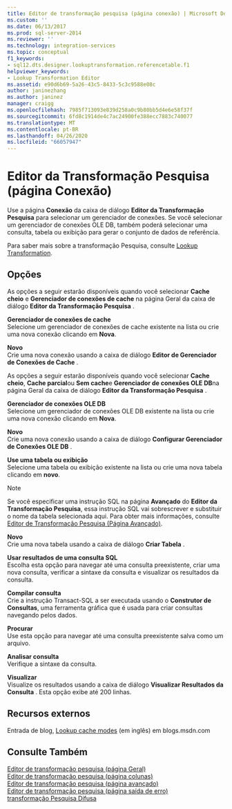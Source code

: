 ```yaml
---
title: Editor de transformação pesquisa (página conexão) | Microsoft Docs
ms.custom: ''
ms.date: 06/13/2017
ms.prod: sql-server-2014
ms.reviewer: ''
ms.technology: integration-services
ms.topic: conceptual
f1_keywords:
- sql12.dts.designer.lookuptransformation.referencetable.f1
helpviewer_keywords:
- Lookup Transformation Editor
ms.assetid: e90d6b69-5a26-43c5-8433-5c3c9588e08c
author: janinezhang
ms.author: janinez
manager: craigg
ms.openlocfilehash: 7985f713093e839d258a0c9b80bb5d4e6e58f37f
ms.sourcegitcommit: 6fd8c1914de4c7ac24900fe388ecc7883c740077
ms.translationtype: MT
ms.contentlocale: pt-BR
ms.lasthandoff: 04/26/2020
ms.locfileid: "66057947"
---
```

# <a name="lookup-transformation-editor-connection-page"></a>Editor da Transformação Pesquisa (página Conexão)
  Use a página **Conexão** da caixa de diálogo **Editor da Transformação Pesquisa** para selecionar um gerenciador de conexões. Se você selecionar um gerenciador de conexões OLE DB, também poderá selecionar uma consulta, tabela ou exibição para gerar o conjunto de dados de referência.  
  
 Para saber mais sobre a transformação Pesquisa, consulte [Lookup Transformation](data-flow/transformations/lookup-transformation.md).  
  
## <a name="options"></a>Opções  
 As opções a seguir estarão disponíveis quando você selecionar **Cache cheio** e **Gerenciador de conexões de cache** na página Geral da caixa de diálogo **Editor da Transformação Pesquisa** .  
  
 **Gerenciador de conexões de cache**  
 Selecione um gerenciador de conexões de cache existente na lista ou crie uma nova conexão clicando em **Nova**.  
  
 **Novo**  
 Crie uma nova conexão usando a caixa de diálogo **Editor de Gerenciador de Conexões de Cache** .  
  
 As opções a seguir estarão disponíveis quando você selecionar **Cache cheio**, **Cache parcial**ou **Sem cache**e **Gerenciador de conexões OLE DB**na página Geral da caixa de diálogo **Editor da Transformação Pesquisa** .  
  
 **Gerenciador de conexões OLE DB**  
 Selecione um gerenciador de conexões OLE DB existente na lista ou crie uma nova conexão clicando em **Nova**.  
  
 **Novo**  
 Crie uma nova conexão usando a caixa de diálogo **Configurar Gerenciador de Conexões OLE DB** .  
  
 **Use uma tabela ou exibição**  
 Selecione uma tabela ou exibição existente na lista ou crie uma nova tabela clicando em **novo**.  
  
> [!NOTE]  
>  Se você especificar uma instrução SQL na página **Avançado** do **Editor da Transformação Pesquisa**, essa instrução SQL vai sobrescrever e substituir o nome da tabela selecionada aqui. Para obter mais informações, consulte [Editor de Transformação Pesquisa &#40;Página Avançado&#41;](../../2014/integration-services/lookup-transformation-editor-advanced-page.md).  
  
 **Novo**  
 Crie uma nova tabela usando a caixa de diálogo **Criar Tabela** .  
  
 **Usar resultados de uma consulta SQL**  
 Escolha esta opção para navegar até uma consulta preexistente, criar uma nova consulta, verificar a sintaxe da consulta e visualizar os resultados da consulta.  
  
 **Compilar consulta**  
 Crie a instrução Transact-SQL a ser executada usando o **Construtor de Consultas**, uma ferramenta gráfica que é usada para criar consultas navegando pelos dados.  
  
 **Procurar**  
 Use esta opção para navegar até uma consulta preexistente salva como um arquivo.  
  
 **Analisar consulta**  
 Verifique a sintaxe da consulta.  
  
 **Visualizar**  
 Visualize os resultados usando a caixa de diálogo **Visualizar Resultados da Consulta** . Esta opção exibe até 200 linhas.  
  
## <a name="external-resources"></a>Recursos externos  
 Entrada de blog, [Lookup cache modes](https://go.microsoft.com/fwlink/?LinkId=219518) (em inglês) em blogs.msdn.com  
  
## <a name="see-also"></a>Consulte Também  
 [Editor de transformação pesquisa &#40;página Geral&#41;](general-page-of-integration-services-designers-options.md)   
 [Editor de transformação pesquisa &#40;página colunas&#41;](../../2014/integration-services/lookup-transformation-editor-columns-page.md)   
 [Editor de transformação pesquisa &#40;página avançado&#41;](../../2014/integration-services/lookup-transformation-editor-advanced-page.md)   
 [Editor de transformação pesquisa &#40;página saída de erro&#41;](../../2014/integration-services/lookup-transformation-editor-error-output-page.md)   
 [transformação Pesquisa Difusa](data-flow/transformations/fuzzy-lookup-transformation.md)  
  
  
